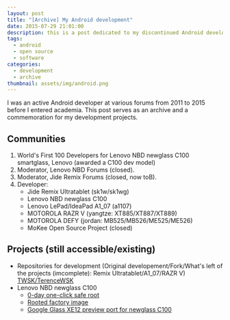 ```yaml
---
layout: post
title: "[Archive] My Android development"
date: 2015-07-29 21:01:00
description: this is a post dedicated to my discontinued Android development projects
tags:
  - android
  - open source
  - software
categories:
  - development
  - archive
thumbnail: assets/img/android.png
---
```


I was an active Android developer at various forums from 2011 to 2015 before I entered academia. This post serves as an archive and a commemoration for my development projects.

## Communities

1. World's First 100 Developers for Lenovo NBD newglass C100 smartglass, Lenovo (awarded a C100 dev model)
2. Moderator, Lenovo NBD Forums (closed).
3. Moderator, Jide Remix Forums (closed, now toB).
4. Developer:
   - Jide Remix Ultratablet (sk1w/sk1wg)
   - Lenovo NBD newglass C100
   - Lenovo LePad/IdeaPad A1_07 (a1107)
   - MOTOROLA RAZR V (yangtze: XT885/XT887/XT889)
   - MOTOROLA DEFY (jordan: MB525/MB526/ME525/ME526)
   - MoKee Open Source Project (closed)

## Projects (still accessible/existing)

- Repositories for development (Original developement/Fork/What's left of the projects (imcomplete): Remix Ultratablet/A1_07/RAZR V) [TWSK/TerenceWSK](https://github.com/TerenceWSK?tab=repositories)
- Lenovo NBD newglass C100
  - [0-day one-click safe root](https://xdaforums.com/t/one-click-safe-root-for-lenovo-nbd-new-glass-c100.3167810/)
  - [Rooted factory image](https://xdaforums.com/t/rooted-factory-image-for-lenovo-nbd-new-glass-c100-based-on-build1-2-updated.3167845/)
  - [Google Glass XE12 preview port for newglass C100](https://xdaforums.com/t/google-xe12-preview-for-lenovo-nbd-new-glass-c100.3167891/)
